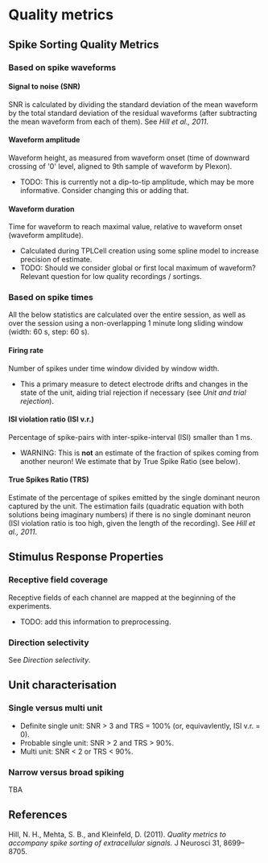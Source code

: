 # Quality metrics


## Spike Sorting Quality Metrics


### Based on spike waveforms

#### Signal to noise (SNR)

SNR is calculated by dividing the standard deviation of the mean waveform by the total standard deviation of the residual waveforms (after subtracting the mean waveform from each of them). See *Hill et al., 2011*.


#### Waveform amplitude

Waveform height, as measured from waveform onset (time of downward crossing of '0' level, aligned to 9th sample of waveform by Plexon).
- TODO: This is currently not a dip-to-tip amplitude, which may be more informative. Consider changing this or adding that.


#### Waveform duration

Time for waveform to reach maximal value, relative to waveform onset (waveform amplitude).
- Calculated during TPLCell creation using some spline model to increase precision of estimate.
- TODO: Should we consider global or first local maximum of waveform? Relevant question for low quality recordings / sortings.


### Based on spike times

All the below statistics are calculated over the entire session, as well as over the session using a non-overlapping 1 minute long sliding window (width: 60 s, step: 60 s).


#### Firing rate

Number of spikes under time window divided by window width.
  - This a primary measure to detect electrode drifts and changes in the state of the unit, aiding trial rejection if necessary (see *Unit and trial rejection*).


#### ISI violation ratio (ISI v.r.)

Percentage of spike-pairs with inter-spike-interval (ISI) smaller than 1 ms. 
  - WARNING: This is **not** an estimate of the fraction of spikes coming from another neuron! We estimate that by True Spike Ratio (see below).


#### True Spikes Ratio (TRS)

Estimate of the percentage of spikes emitted by the single dominant neuron captured by the unit. The estimation fails (quadratic equation with both solutions being imaginary numbers) if there is no single dominant neuron (ISI violation ratio is too high, given the length of the recording). See *Hill et al., 2011*.


## Stimulus Response Properties

### Receptive field coverage

Receptive fields of each channel are mapped at the beginning of the experiments.
  - TODO: add this information to preprocessing.

### Direction selectivity

See *Direction selectivity*.


## Unit characterisation

### Single versus multi unit

- Definite single unit: SNR > 3 and TRS = 100% (or, equivavlently, ISI v.r. = 0).
- Probable single unit: SNR > 2 and TRS > 90%.
- Multi unit: SNR < 2 or TRS < 90%.


### Narrow versus broad spiking

TBA


## References

Hill, N. H., Mehta, S. B., and Kleinfeld, D. (2011). *Quality metrics to accompany spike sorting of extracellular signals.* J Neurosci 31, 8699–8705.
